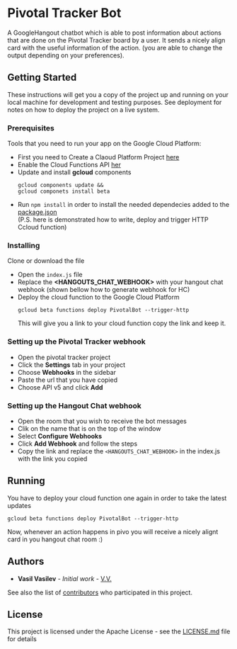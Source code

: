 # Pivotal Tracker Bot

A GoogleHangout chatbot which is able to post information about actions that are done on the Pivotal Tracker board by a user. It sends a nicely align card with the useful information of the action. (you are able to change the output depending on your preferences).

## Getting Started

These instructions will get you a copy of the project up and running on your local machine for development and testing purposes. See deployment for notes on how to deploy the project on a live system.

### Prerequisites

Tools that you need to run your app on the Google Cloud Platform:

* First you need to Create a Claoud Platform Project [here](https://console.cloud.google.com/cloud-resource-manager?_ga=2.198811951.-1625257462.1517911188) 
* Enable the Cloud Functions API [her](https://console.cloud.google.com/flows/enableapi?apiid=cloudfunctions&redirect=https:%2F%2Fcloud.google.com%2Ffunctions%2Fdocs%2Ftutorials%2Fhttp&_ga=2.88245531.-1625257462.1517911188)
* Update and install **gcloud** components
    ```
    gcloud components update &&
    gcloud componets install beta
    ```
* Run `npm install` in order to install the needed dependecies added to the [package.json](https://github.com/vascoV/Pivotal-Tracker-Bot/blob/master/package.json)    
 (P.S. here is demonstrated how to write, deploy and trigger HTTP Ccloud function)

### Installing

Clone or download the file

* Open the `index.js` file
* Replace the **<HANGOUTS_CHAT_WEBHOOK>** with your hangout chat webhook (shown bellow how to generate webhook for HC)
* Deploy the cloud function to the Google Cloud Platform 
    ```
    gcloud beta functions deploy PivotalBot --trigger-http
    ```
    This will give you a link to your cloud function copy the link and keep it.

### Setting up the Pivotal Tracker webhook

* Open the pivotal tracker project
* Click the **Settings** tab in your project
* Choose **Webhooks** in the sidebar
* Paste the url that you have copied
* Choose API v5 and click **Add**    

### Setting up the Hangout Chat webhook

* Open the room that you wish to receive the bot messages
* Clik on the name that is on the top of the window
* Select **Configure Webhooks**
* Click **Add Webhook** and follow the steps
* Copy the link and replace the `<HANGOUTS_CHAT_WEBHOOK>` in the index.js with the link you copied

## Running 

You have to deploy your cloud function one again in order to take the latest updates
```
gcloud beta functions deploy PivotalBot --trigger-http
```

Now, whenever an action happens in pivo you will receive a nicely alignt card in you hangout chat room :) 


## Authors

* **Vasil Vasilev** - *Initial work* - [V.V.](https://vvasilev.eu)

See also the list of [contributors](https://github.com/your/project/contributors) who participated in this project.

## License

This project is licensed under the Apache License - see the [LICENSE.md](https://github.com/vascoV/Pivotal-Tracker-Bot/blob/master/LICENSE) file for details

